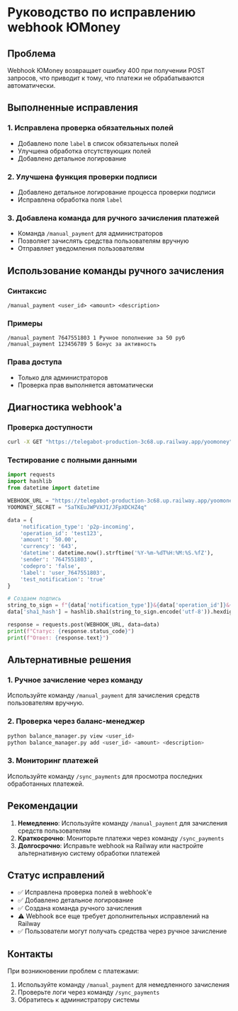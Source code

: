 # Руководство по исправлению webhook ЮMoney

## Проблема
Webhook ЮMoney возвращает ошибку 400 при получении POST запросов, что приводит к тому, что платежи не обрабатываются автоматически.

## Выполненные исправления

### 1. Исправлена проверка обязательных полей
- Добавлено поле `label` в список обязательных полей
- Улучшена обработка отсутствующих полей
- Добавлено детальное логирование

### 2. Улучшена функция проверки подписи
- Добавлено детальное логирование процесса проверки подписи
- Исправлена обработка поля `label`

### 3. Добавлена команда для ручного зачисления платежей
- Команда `/manual_payment` для администраторов
- Позволяет зачислять средства пользователям вручную
- Отправляет уведомления пользователям

## Использование команды ручного зачисления

### Синтаксис
```
/manual_payment <user_id> <amount> <description>
```

### Примеры
```
/manual_payment 7647551803 1 Ручное пополнение за 50 руб
/manual_payment 123456789 5 Бонус за активность
```

### Права доступа
- Только для администраторов
- Проверка прав выполняется автоматически

## Диагностика webhook'а

### Проверка доступности
```bash
curl -X GET "https://telegabot-production-3c68.up.railway.app/yoomoney"
```

### Тестирование с полными данными
```python
import requests
import hashlib
from datetime import datetime

WEBHOOK_URL = "https://telegabot-production-3c68.up.railway.app/yoomoney"
YOOMONEY_SECRET = "SaTKEuJWPVXJI/JFpXDCHZ4q"

data = {
    'notification_type': 'p2p-incoming',
    'operation_id': 'test123',
    'amount': '50.00',
    'currency': '643',
    'datetime': datetime.now().strftime('%Y-%m-%dT%H:%M:%S.%fZ'),
    'sender': '7647551803',
    'codepro': 'false',
    'label': 'user_7647551803',
    'test_notification': 'true'
}

# Создаем подпись
string_to_sign = f"{data['notification_type']}&{data['operation_id']}&{data['amount']}&{data['currency']}&{data['datetime']}&{data['sender']}&{data['codepro']}&{YOOMONEY_SECRET}&{data['label']}"
data['sha1_hash'] = hashlib.sha1(string_to_sign.encode('utf-8')).hexdigest()

response = requests.post(WEBHOOK_URL, data=data)
print(f"Статус: {response.status_code}")
print(f"Ответ: {response.text}")
```

## Альтернативные решения

### 1. Ручное зачисление через команду
Используйте команду `/manual_payment` для зачисления средств пользователям вручную.

### 2. Проверка через баланс-менеджер
```bash
python balance_manager.py view <user_id>
python balance_manager.py add <user_id> <amount> <description>
```

### 3. Мониторинг платежей
Используйте команду `/sync_payments` для просмотра последних обработанных платежей.

## Рекомендации

1. **Немедленно**: Используйте команду `/manual_payment` для зачисления средств пользователям
2. **Краткосрочно**: Мониторьте платежи через команду `/sync_payments`
3. **Долгосрочно**: Исправьте webhook на Railway или настройте альтернативную систему обработки платежей

## Статус исправлений

- ✅ Исправлена проверка полей в webhook'е
- ✅ Добавлено детальное логирование
- ✅ Создана команда ручного зачисления
- ⚠️ Webhook все еще требует дополнительных исправлений на Railway
- ✅ Пользователи могут получать средства через ручное зачисление

## Контакты

При возникновении проблем с платежами:
1. Используйте команду `/manual_payment` для немедленного зачисления
2. Проверьте логи через команду `/sync_payments`
3. Обратитесь к администратору системы
